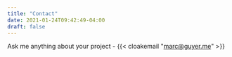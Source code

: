```yaml
---
title: "Contact"
date: 2021-01-24T09:42:49-04:00
draft: false
---
```


Ask me anything about your project - {{< cloakemail "marc@guyer.me" >}}

